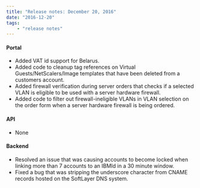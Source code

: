 ```yaml
---
title: "Release notes: December 20, 2016"
date: "2016-12-20"
tags:
    - "release notes"
---
```


#### Portal
+ Added VAT id support for Belarus.
+ Added code to cleanup tag references on Virtual Guests/NetScalers/Image templates that have been deleted from a customers account.
+ Added firewall verification during server orders that checks if a selected VLAN is eligible to be used with a server hardware firewall.
+ Added code to filter out firewall-ineligible VLANs in VLAN selection on the order form when a server hardware firewall is being ordered.

#### API
+ None

#### Backend
+ Resolved an issue that was causing accounts to become locked when linking more than 7 accounts to an IBMId in a 30 minute window.
+ Fixed a bug that was stripping the underscore character from CNAME records hosted on the SoftLayer DNS system.
